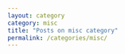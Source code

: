 ```yaml
---
layout: category
category: misc
title: "Posts on misc category"
permalink: /categories/misc/
---
```

